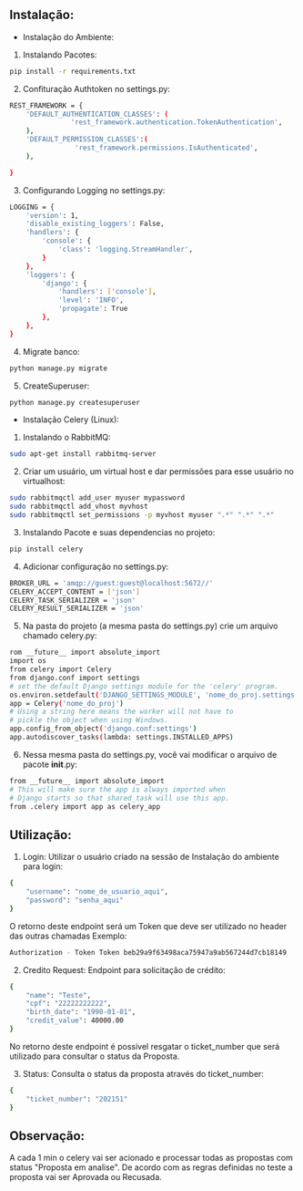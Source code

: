 ## Instalação:

- Instalação do Ambiente:

1. Instalando Pacotes:

```bash
pip install -r requirements.txt
```


2. Confituração Authtoken no settings.py:
```bash
REST_FRAMEWORK = {
    'DEFAULT_AUTHENTICATION_CLASSES': (
               'rest_framework.authentication.TokenAuthentication',
    ),
    'DEFAULT_PERMISSION_CLASSES':(
                'rest_framework.permissions.IsAuthenticated',
    ),

}
```

3. Configurando Logging no settings.py:
```bash
LOGGING = {
    'version': 1,
    'disable_existing_loggers': False,
    'handlers': {
        'console': {
            'class': 'logging.StreamHandler',
        }
    },
    'loggers': {
        'django': {
            'handlers': ['console'],
            'level': 'INFO',
            'propagate': True
        },
    },
}
```

4. Migrate banco:
```bash
python manage.py migrate
```

5. CreateSuperuser:
```bash
python manage.py createsuperuser
```

- Instalação Celery (Linux):

1. Instalando o RabbitMQ:
```bash
sudo apt-get install rabbitmq-server
```
2. Criar um usuário, um virtual host e dar permissões para esse usuário no virtualhost:
```bash
sudo rabbitmqctl add_user myuser mypassword
sudo rabbitmqctl add_vhost myvhost
sudo rabbitmqctl set_permissions -p myvhost myuser ".*" ".*" ".*"
```
3. Instalando Pacote e suas dependencias no projeto:
```bash
pip install celery
```
4. Adicionar configuração no settings.py:
```bash
BROKER_URL = 'amqp://guest:guest@localhost:5672//'
CELERY_ACCEPT_CONTENT = ['json']
CELERY_TASK_SERIALIZER = 'json'
CELERY_RESULT_SERIALIZER = 'json'
```
5. Na pasta do projeto (a mesma pasta do settings.py) crie um arquivo chamado celery.py:
```bash
rom __future__ import absolute_import
import os
from celery import Celery
from django.conf import settings
# set the default Django settings module for the 'celery' program.
os.environ.setdefault('DJANGO_SETTINGS_MODULE', 'nome_do_proj.settings')
app = Celery('nome_do_proj')
# Using a string here means the worker will not have to
# pickle the object when using Windows.
app.config_from_object('django.conf:settings')
app.autodiscover_tasks(lambda: settings.INSTALLED_APPS)
```
6. Nessa mesma pasta do settings.py, você vai modificar o arquivo de pacote __init__.py:
```bash
from __future__ import absolute_import
# This will make sure the app is always imported when
# Django starts so that shared_task will use this app.
from .celery import app as celery_app
```
## Utilização:
1. Login: Utilizar o usuário criado na sessão de Instalação do ambiente para login:
```bash
{
	"username": "nome_de_usuario_aqui",
	"password": "senha_aqui"
}
```
O retorno deste endpoint será um Token que deve ser utilizado no header das outras chamadas Exemplo:
```bash
Authorization - Token Token beb29a9f63498aca75947a9ab567244d7cb18149
```

2. Credito Request: Endpoint para solicitação de crédito:
```bash
{
	"name": "Teste",
	"cpf": "22222222222",
	"birth_date": "1990-01-01",
	"credit_value": 40000.00
}
```

No retorno deste endpoint é possível resgatar o ticket_number que será utilizado para consultar o status da Proposta.

3. Status: Consulta o status da proposta através do ticket_number:
```bash
{
	"ticket_number": "202151"
}
```
## Observação:
A cada 1 min o celery vai ser acionado e processar todas as propostas com status "Proposta em analise". De acordo com as regras definidas no teste a proposta vai ser Aprovada ou Recusada.